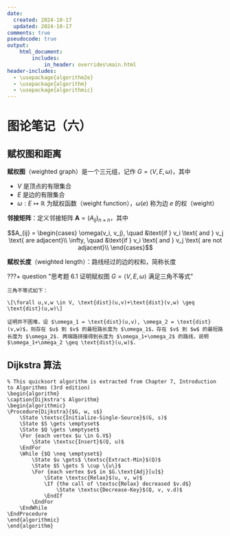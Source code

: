 ```yaml
---
date:
  created: 2024-10-17
  updated: 2024-10-17
comments: true
pseudocode: true
output:
    html_document:
        includes: 
            in_header: overrides\main.html
header-includes:
  - \usepackage{algorithm2e}
  - \usepackage{algorithm}
  - \usepackage{algorithmic}
---
```


# 图论笔记（六）

## 赋权图和距离

**赋权图**（weighted graph）是一个三元组，记作 $G = \langle V, E, \omega \rangle$，其中

- $V$ 是顶点的有限集合
- $E$ 是边的有限集合
- $\omega : E \mapsto \mathbb{R}$ 为赋权函数（weight function），$\omega (e)$ 称为边 $e$ 的权（weight）

**邻接矩阵**：定义邻接矩阵 $\mathbf{A} = (A_{i j})_{n \times n}$，其中

$$A_{ij} = \begin{cases}
    \omega(v_i, v_j), \quad &\text{if } v_i \text{ and } v_j \text{ are adjacent}\\
    \infty, \quad &\text{if } v_i \text{ and } v_j \text{ are not adjacent}\\
\end{cases}$$

**赋权长度**（weighted length）：路线经过的边的权和，简称长度

???+ question "思考题 6.1  证明赋权图 $G = \langle V, E, \omega \rangle$ 满足三角不等式"

    三角不等式如下： 

    \[\forall u,v,w \in V, \text{dist}(u,v)+\text{dist}(v,w) \geq \text{dist}(u,w)\]

    证明并不困难，设 $\omega_1 = \text{dist}(u,v), \omega_2 = \text{dist}(v,w)$，则存在 $u$ 到 $v$ 的最短路长度为 $\omega_1$，存在 $v$ 到 $w$ 的最短路长度为 $\omega_2$. 两端路拼接得到长度为 $\omega_1+\omega_2$ 的路线，说明 $\omega_1+\omega_2 \geq \text{dist}(u,w)$. 

## Dijkstra 算法

<pre><code class="language-pseudocode">% This quicksort algorithm is extracted from Chapter 7, Introduction to Algorithms (3rd edition)
\begin{algorithm}
\caption{Dijkstra's Algorithm}
\begin{algorithmic}
\Procedure{Dijkstra}{$G, w, s$}
    \State \textsc{Initialize-Single-Source}$(G, s)$
    \State $S \gets \emptyset$
    \State $Q \gets \emptyset$
    \For {each vertex $u \in G.V$}
        \State \textsc{Insert}$(Q, u)$
    \EndFor
    \While {$Q \neq \emptyset$}
        \State $u \gets$ \textsc{Extract-Min}$(Q)$
        \State $S \gets S \cup \{u\}$
        \For {each vertex $v$ in $G.\text{Adj}[u]$}
            \State \textsc{Relax}$(u, v, w)$
            \If {the call of \textsc{Relax} decreased $v.d$}
                \State \textsc{Decrease-Key}$(Q, v, v.d)$
            \EndIf
        \EndFor
    \EndWhile
\EndProcedure
\end{algorithmic}
\end{algorithm}
</code></pre>

<script type="text/tikz">
    \begin{tikzpicture}
    \node[shape=circle](a)at (0,0) {$X$};
    \node[draw=black,shape=circle](b)at(3,0){Y};
    \node[shape=circle,fill=gray](c) at(6,0){Z};
    \draw[->] (a)-- (b);
    \draw[->] (b)-- (c);
    \end{tikzpicture}
</script>